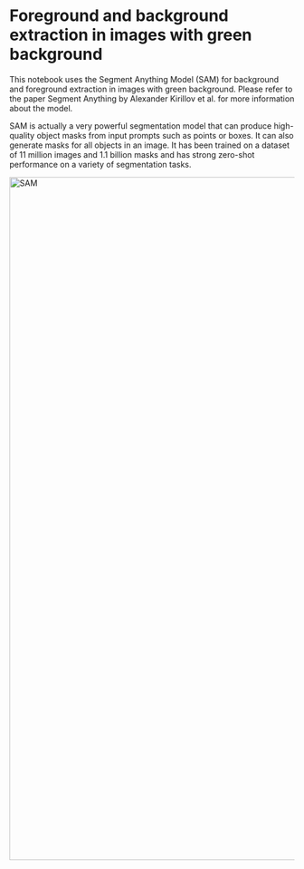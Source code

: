 # Foreground and background extraction in images with green background
This notebook uses the Segment Anything Model (SAM) for background and foreground extraction in images with green background. Please refer to the paper Segment Anything by Alexander Kirillov et al. for more information about the model.

SAM is actually a very powerful segmentation model that can produce high-quality object masks from input prompts such as points or boxes. It can also generate masks for all objects in an image. It has been trained on a dataset of 11 million images and 1.1 billion masks and has strong zero-shot performance on a variety of segmentation tasks.

<img width="1206" alt="SAM" src="https://github.com/NaimaZouidi/Image-segmentation-green-background/assets/31970980/948f6f36-96b5-4cfa-a5ba-a508531bdb3c">
